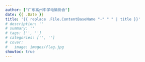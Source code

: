 ```yaml
---
author: ["广东高州中学电脑协会"]
date: {{ .Date }}
title: '{{ replace .File.ContentBaseName "-" " " | title }}'
# description: ''
# summary: ''
# tags: ['', '']
# categories: ['', '']
# cover:
#   image: images/flag.jpg
showtoc: true
---
```

